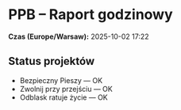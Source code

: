 # PPB – Raport godzinowy
**Czas (Europe/Warsaw):** 2025-10-02 17:22

## Status projektów
- Bezpieczny Pieszy — OK
- Zwolnij przy przejściu — OK
- Odblask ratuje życie — OK

